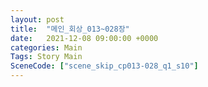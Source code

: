 ```yaml
---
layout: post
title:  "메인_회상_013~028장"
date:   2021-12-08 09:00:00 +0000
categories: Main
Tags: Story Main
SceneCode: ["scene_skip_cp013-028_q1_s10"]
---
```

